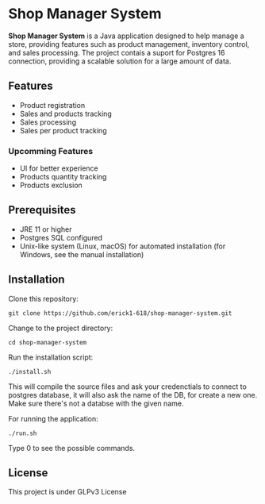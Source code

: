 # Shop Manager System

**Shop Manager System** is a Java application designed to help manage a store, providing features such as product management, inventory control, and sales processing. The project contais a suport for Postgres 16 connection, providing a scalable solution for a large amount of data.

## Features

- Product registration
- Sales and products tracking
- Sales processing
- Sales per product tracking

### Upcomming Features

- UI for better experience
- Products quantity tracking
- Products exclusion

## Prerequisites

- JRE 11 or higher
- Postgres SQL configured
- Unix-like system (Linux, macOS) for automated installation (for Windows, see the manual installation)

## Installation

Clone this repository:

```
git clone https://github.com/erick1-618/shop-manager-system.git
```

Change to the project directory:

```
cd shop-manager-system
```

Run the installation script:

```
./install.sh
```
This will compile the source files and ask your credenctials to connect to postgres database, it will also ask the name of the DB, for create a new one. Make sure there's not a databse with the given name.  

For running the application:

```
./run.sh
```

Type 0 to see the possible commands. 

## License

This project is under GLPv3 License
